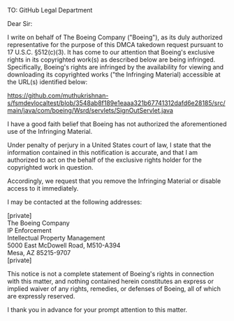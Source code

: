 TO: GitHub Legal Department

Dear Sir:

I write on behalf of The Boeing Company ("Boeing"), as its duly authorized representative for the purpose of this DMCA takedown request pursuant to 17 U.S.C. §512(c)(3). It has come to our attention that Boeing's exclusive rights in its copyrighted work(s) as described below are being infringed. Specifically, Boeing's rights are infringed by the availability for viewing and downloading its copyrighted works ("the Infringing Material) accessible at the URL(s) identified below:

https://github.com/muthukrishnan-s/fsmdevlocaltest/blob/3548ab8f189e1eaaa321b67741312dafd6e28185/src/main/java/com/boeing/Wsrd/servlets/SignOutServlet.java

I have a good faith belief that Boeing has not authorized the aforementioned use of the Infringing Material.

Under penalty of perjury in a United States court of law, I state that the information contained in this notification is accurate, and that I am authorized to act on the behalf of the exclusive rights holder for the copyrighted work in question.

Accordingly, we request that you remove the Infringing Material or disable access to it immediately.

I may be contacted at the following addresses:

[private]  
The Boeing Company  
IP Enforcement  
Intellectual Property Management    
5000 East McDowell Road, M510-A394  
Mesa, AZ 85215-9707  
[private]  

This notice is not a complete statement of Boeing's rights in connection with this matter, and nothing contained herein constitutes an express or implied waiver of any rights, remedies, or defenses of Boeing, all of which are expressly reserved.

I thank you in advance for your prompt attention to this matter.

